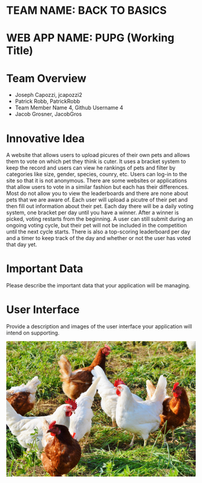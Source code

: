 # TEAM NAME: BACK TO BASICS

# WEB APP NAME: PUPG (Working Title)

# Team Overview

* Joseph Capozzi, jcapozzi2
* Patrick Robb, PatrickRobb
* Team Member Name 4, Github Username 4
* Jacob Grosner, JacobGros

# Innovative Idea

A website that allows users to upload picures of their own pets and allows them to vote on which pet they think is cuter. It uses a bracket system to keep the record and users can view he rankings of pets and filter by categories like size, gender, species, counry, etc. Users can log-in to the site so that it is not anonymous. There are some websites or applications that allow users to vote in a similar fashion but each has their differences. Most do not allow you to view the leaderboards and there are none about pets that we are aware of. Each user will upload a picutre of their pet and then fill out information about their pet. Each day there will be a daily voting system, one bracket per day until you have a winner. After a winner is picked, voting restarts from the beginning. A user can still submit during an ongoing voting cycle, but their pet will not be included in the competition until the next cycle starts. There is also a top-scoring leaderboard per day and a timer to keep track of the day and whether or not the user has voted that day yet.

# Important Data

Please describe the important data that your application will be managing.

# User Interface

Provide a description and images of the user interface your
application will intend on supporting.

![example image](imgs/chick.jpg)

